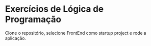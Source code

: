 # Exercícios de Lógica de Programação

Clone o repositório, selecione FrontEnd como startup project e rode a aplicação.
